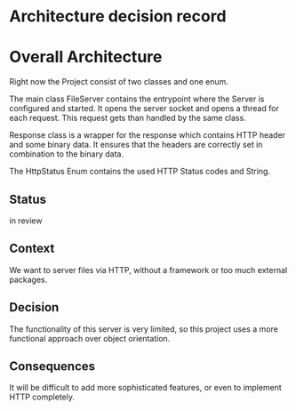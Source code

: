# Architecture decision record

# Overall Architecture

Right now the Project consist of two classes and one enum.

The main class FileServer contains the entrypoint where the Server is configured and started. 
It opens the server socket and opens a thread for each request. This request gets than handled by the same class.

Response class is a wrapper for the response which contains HTTP header and some binary data.
It ensures that the headers are correctly set in combination to the binary data. 

The HttpStatus Enum contains the used HTTP Status codes and String. 

## Status

in review 

## Context

We want to server files via HTTP, without a framework or too much external packages. 

## Decision

The functionality of this server is very limited, so this project uses a more functional approach over object orientation.

## Consequences

It will be difficult to add more sophisticated features, or even to implement HTTP completely.
